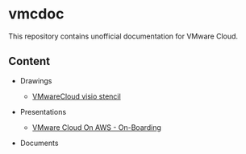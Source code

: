 # vmcdoc
This repository contains unofficial documentation for VMware Cloud.


## Content
* Drawings
  * [VMwareCloud visio stencil](./drawings/VMwareCloud.vssx)
 
* Presentations
  * [VMware Cloud On AWS - On-Boarding](./presentations/onBoardingToVMConAWS.pptx)

* Documents
